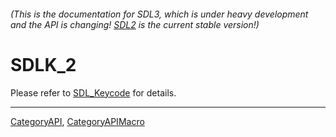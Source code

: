 ###### (This is the documentation for SDL3, which is under heavy development and the API is changing! [SDL2](https://wiki.libsdl.org/SDL2/) is the current stable version!)
# SDLK_2

Please refer to [SDL_Keycode](SDL_Keycode) for details.

----
[CategoryAPI](CategoryAPI), [CategoryAPIMacro](CategoryAPIMacro)

